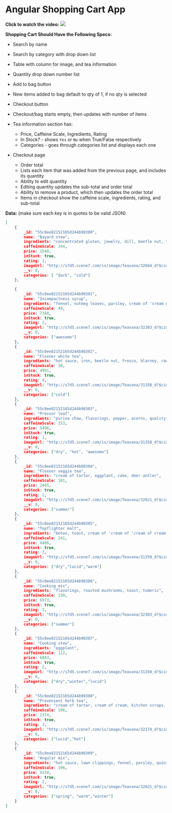 # Angular Shopping Cart App
**Click to watch the video:** [![](https://i.gyazo.com/b83c4f06526777f552cb5d817c24e567.png)](https://vimeo.com/135907781)

**Shopping Cart Should Have the Following Specs:**
- Search by name
- Search by category with drop down list
- Table with column for image,  and tea information
- Quantity drop down number list
- Add to bag button
- New items added to bag default to qty of 1, if no qty is selected
- Checkout button
- Checkout/bag starts empty, then updates with number of items
- Tea information section has:
  - Price, Caffeine Scale, Ingredients, Rating
  - In Stock? - shows `Yes` or `No` when True/False respectively
  - Categories - goes through categories list and displays each one

- Checkout page
  - Order total
  - Lists each item that was added from the previous page, and includes its quantity
  - Ability to edit quantity
  - Editing quantity updates the sub-total and order total
  - Ability to remove a product, which then updates the order total
  - Items in checkout show the caffeine scale, ingredients, rating, and sub-total

**Data:** (make sure each key is in quotes to be valid JSON)

```json
[
    {
        _id: "55c8ee82152165d244b98300",
        name: "Bayard stew",
        ingredients: "concentrated gluten, jewelry, dill, beetle nut, toast",
        caffeineScale: 244,
        price: 1540,
        inStock: true,
        rating: 1,
        imageUrl: "http://s7d5.scene7.com/is/image/Teavana/32664_d?$cimg$",
        __v: 0,
        categories: [ "dark", "cold"]
    },

    {
        _id: "55c8ee82152165d244b98301",
        name: "Incompactness syrup",
        ingredients: "fennel, nutmeg leaves, parsley, cream of 'cream of cream', blarney",
        caffeineScale: 49,
        price: 7348,
        inStock: true,
        rating: 2,
        imageUrl: "http://s7d5.scene7.com/is/image/Teavana/32303_d?$cimg$",
        __v: 0,
        categories: ["awesome"]
    },
    {
        _id: "55c8ee82152165d244b98302",
        name: "Flexner white tea",
        ingredients: "hot sauce, iron, beetle nut, fresco, blarney, raw mashed potato",
        caffeineScale: 38,
        price: 4991,
        inStock: true,
        rating: 4,
        imageUrl: "http://s7d5.scene7.com/is/image/Teavana/31358_d?$cimg$",
        __v: 0,
        categories: ["cold"]
    },
    {
        _id: "55c8ee82152165d244b98303",
        name: "Pressor leaf",
        ingredients: "purina chow, flavorings, pepper, acorns, quality tallow, old sock, bay leaf",
        caffeineScale: 153,
        price: 5496,
        inStock: true,
        rating: 1,
        imageUrl: "http://s7d5.scene7.com/is/image/Teavana/31358_d?$cimg$",
        __v: 0,
        categories: ["dry", "hot", "awesome"]
    },
    {
        _id: "55c8ee82152165d244b98304",
        name: "Flexner veggie tea",
        ingredients: "cream of tartar, eggplant, cake, deer antler",
        caffeineScale: 181,
        price: 2445,
        inStock: true,
        rating: 1,
        imageUrl: "http://s7d5.scene7.com/is/image/Teavana/32621_d?$cimg$",
        __v: 0,
        categories: ["summer"]
    },
    {
        _id: "55c8ee82152165d244b98305",
        name: "Topflighter malt",
        ingredients: "botox, toast, cream of 'cream of 'cream of cream'', kitchen scraps, beef, aligator tongue, lawn clippings",
        caffeineScale: 241,
        price: 4486,
        inStock: true,
        rating: 3,
        imageUrl: "http://s7d5.scene7.com/is/image/Teavana/31359_d?$cimg$",
        __v: 0,
        categories: ["dry","lucid","warm"]
    },
    {
        _id: "55c8ee82152165d244b98306",
        name: "Cooking mix",
        ingredients: "flavorings, roasted mushrooms, toast, tumeric",
        caffeineScale: 230,
        price: 6973,
        inStock: true,
        rating: 3,
        imageUrl: "http://s7d5.scene7.com/is/image/Teavana/32303_d?$cimg$",
        __v: 0,
        categories: ["summer"]
    },
    {
        _id: "55c8ee82152165d244b98307",
        name: "Cooking stew",
        ingredients: "eggplant",
        caffeineScale: 122,
        price: 6003,
        inStock: true,
        rating: 2,
        imageUrl: "http://s7d5.scene7.com/is/image/Teavana/31358_d?$cimg$",
        __v: 0,
        categories: ["dry","winter","lucid"]
    },
    {
        _id: "55c8ee82152165d244b98308",
        name: "Prevenient herb tea",
        ingredients: "cream of tartar, cream of cream, kitchen scraps, flavorings",
        caffeineScale: 196,
        price: 1374,
        inStock: true,
        rating: 3,
        imageUrl: "http://s7d5.scene7.com/is/image/Teavana/32174_d?$cimg$",
        __v: 0,
        categories: ["lucid","hot"]
    },
    {
        _id: "55c8ee82152165d244b98309",
        name: "Angular mix",
        ingredients: "hot sauce, lawn clippings, fennel, parsley, quinine",
        caffeineScale: 196,
        price: 4158,
        inStock: true,
        rating: 2,
        imageUrl: "http://s7d5.scene7.com/is/image/Teavana/32621_d?$cimg$",
        __v: 0,
        categories: ["spring", "warm","winter"]
    }
]
```
